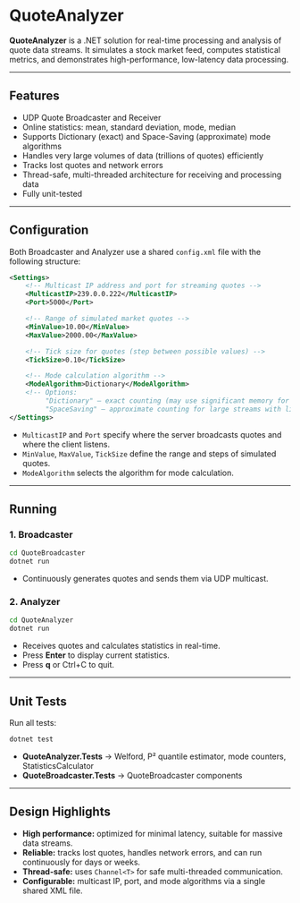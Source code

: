 # QuoteAnalyzer

**QuoteAnalyzer** is a .NET solution for real-time processing and analysis of quote data streams. It simulates a stock market feed, computes statistical metrics, and demonstrates high-performance, low-latency data processing.

---

## Features

* UDP Quote Broadcaster and Receiver
* Online statistics: mean, standard deviation, mode, median
* Supports Dictionary (exact) and Space-Saving (approximate) mode algorithms
* Handles very large volumes of data (trillions of quotes) efficiently
* Tracks lost quotes and network errors
* Thread-safe, multi-threaded architecture for receiving and processing data
* Fully unit-tested

---

## Configuration

Both Broadcaster and Analyzer use a shared `config.xml` file with the following structure:

```xml
<Settings>
    <!-- Multicast IP address and port for streaming quotes -->
    <MulticastIP>239.0.0.222</MulticastIP>
    <Port>5000</Port>

    <!-- Range of simulated market quotes -->
    <MinValue>10.00</MinValue>
    <MaxValue>2000.00</MaxValue>

    <!-- Tick size for quotes (step between possible values) -->
    <TickSize>0.10</TickSize>

    <!-- Mode calculation algorithm -->
    <ModeAlgorithm>Dictionary</ModeAlgorithm>
    <!-- Options:
         "Dictionary" – exact counting (may use significant memory for large value ranges),
         "SpaceSaving" – approximate counting for large streams with limited memory (may slightly affect accuracy) -->
</Settings>
```

* `MulticastIP` and `Port` specify where the server broadcasts quotes and where the client listens.
* `MinValue`, `MaxValue`, `TickSize` define the range and steps of simulated quotes.
* `ModeAlgorithm` selects the algorithm for mode calculation.

---

## Running

### 1. Broadcaster

```bash
cd QuoteBroadcaster
dotnet run
```

* Continuously generates quotes and sends them via UDP multicast.

### 2. Analyzer

```bash
cd QuoteAnalyzer
dotnet run
```

* Receives quotes and calculates statistics in real-time.
* Press **Enter** to display current statistics.
* Press **q** or Ctrl+C to quit.

---

## Unit Tests

Run all tests:

```bash
dotnet test
```

* **QuoteAnalyzer.Tests** → Welford, P² quantile estimator, mode counters, StatisticsCalculator
* **QuoteBroadcaster.Tests** → QuoteBroadcaster components

---

## Design Highlights

* **High performance:** optimized for minimal latency, suitable for massive data streams.
* **Reliable:** tracks lost quotes, handles network errors, and can run continuously for days or weeks.
* **Thread-safe:** uses `Channel<T>` for safe multi-threaded communication.
* **Configurable:** multicast IP, port, and mode algorithms via a single shared XML file.
